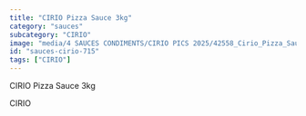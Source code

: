 ```yaml
---
title: "CIRIO Pizza Sauce 3kg"
category: "sauces"
subcategory: "CIRIO"
image: "media/4 SAUCES CONDIMENTS/CIRIO PICS 2025/42558_Cirio_Pizza_Sauce_3kg_Multilingue_FRONT.jpg"
id: "sauces-cirio-715"
tags: ["CIRIO"]
---
```


CIRIO Pizza Sauce 3kg

CIRIO
